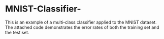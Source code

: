 # MNIST-Classifier-

This is an example of a multi-class classifier applied to the MNIST dataset.  The attached code demonstrates the error rates of both the training set and the test set.  

